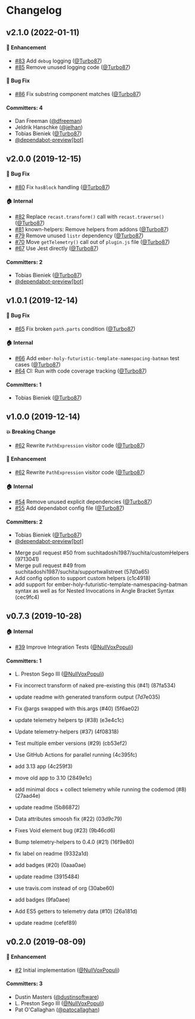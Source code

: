 # Changelog

## v2.1.0 (2022-01-11)

#### :rocket: Enhancement
* [#83](https://github.com/ember-codemods/ember-no-implicit-this-codemod/pull/83) Add `debug` logging ([@Turbo87](https://github.com/Turbo87))
* [#85](https://github.com/ember-codemods/ember-no-implicit-this-codemod/pull/85) Remove unused logging code ([@Turbo87](https://github.com/Turbo87))

#### :bug: Bug Fix
* [#86](https://github.com/ember-codemods/ember-no-implicit-this-codemod/pull/86) Fix substring component matches ([@Turbo87](https://github.com/Turbo87))

#### Committers: 4
- Dan Freeman ([@dfreeman](https://github.com/dfreeman))
- Jeldrik Hanschke ([@jelhan](https://github.com/jelhan))
- Tobias Bieniek ([@Turbo87](https://github.com/Turbo87))
- [@dependabot-preview[bot]](https://github.com/apps/dependabot-preview)

## v2.0.0 (2019-12-15)

#### :bug: Bug Fix
* [#80](https://github.com/ember-codemods/ember-no-implicit-this-codemod/pull/80) Fix `hasBlock` handling ([@Turbo87](https://github.com/Turbo87))

#### :house: Internal
* [#82](https://github.com/ember-codemods/ember-no-implicit-this-codemod/pull/82) Replace `recast.transform()` call with `recast.traverse()` ([@Turbo87](https://github.com/Turbo87))
* [#81](https://github.com/ember-codemods/ember-no-implicit-this-codemod/pull/81) known-helpers: Remove helpers from addons ([@Turbo87](https://github.com/Turbo87))
* [#79](https://github.com/ember-codemods/ember-no-implicit-this-codemod/pull/79) Remove unused `listr` dependency ([@Turbo87](https://github.com/Turbo87))
* [#70](https://github.com/ember-codemods/ember-no-implicit-this-codemod/pull/70) Move `getTelemetry()` call out of `plugin.js` file ([@Turbo87](https://github.com/Turbo87))
* [#67](https://github.com/ember-codemods/ember-no-implicit-this-codemod/pull/67) Use Jest directly ([@Turbo87](https://github.com/Turbo87))

#### Committers: 2
- Tobias Bieniek ([@Turbo87](https://github.com/Turbo87))
- [@dependabot-preview[bot]](https://github.com/apps/dependabot-preview)

## v1.0.1 (2019-12-14)

#### :bug: Bug Fix
* [#65](https://github.com/ember-codemods/ember-no-implicit-this-codemod/pull/65) Fix broken `path.parts` condition ([@Turbo87](https://github.com/Turbo87))

#### :house: Internal
* [#66](https://github.com/ember-codemods/ember-no-implicit-this-codemod/pull/66) Add `ember-holy-futuristic-template-namespacing-batman` test cases ([@Turbo87](https://github.com/Turbo87))
* [#64](https://github.com/ember-codemods/ember-no-implicit-this-codemod/pull/64) CI: Run with code coverage tracking ([@Turbo87](https://github.com/Turbo87))

#### Committers: 1
- Tobias Bieniek ([@Turbo87](https://github.com/Turbo87))

## v1.0.0 (2019-12-14)

#### :boom: Breaking Change
* [#62](https://github.com/ember-codemods/ember-no-implicit-this-codemod/pull/62) Rewrite `PathExpression` visitor code ([@Turbo87](https://github.com/Turbo87))

#### :rocket: Enhancement
* [#62](https://github.com/ember-codemods/ember-no-implicit-this-codemod/pull/62) Rewrite `PathExpression` visitor code ([@Turbo87](https://github.com/Turbo87))

#### :house: Internal
* [#54](https://github.com/ember-codemods/ember-no-implicit-this-codemod/pull/54) Remove unused explicit dependencies ([@Turbo87](https://github.com/Turbo87))
* [#55](https://github.com/ember-codemods/ember-no-implicit-this-codemod/pull/55) Add dependabot config file ([@Turbo87](https://github.com/Turbo87))

#### Committers: 2
- Tobias Bieniek ([@Turbo87](https://github.com/Turbo87))
- [@dependabot-preview[bot]](https://github.com/apps/dependabot-preview)

* Merge pull request #50 from suchitadoshi1987/suchita/customHelpers (9713041)
* Merge pull request #49 from suchitadoshi1987/suchita/supportwallstreet (57d0a65)
* Add config option to support custom helpers (c1c4918)
* add support for ember-holy-futuristic-template-namespacing-batman syntax as well as for Nested Invocations in Angle Bracket Syntax (cec9fc4)

## v0.7.3 (2019-10-28)

#### :house: Internal
* [#39](https://github.com/ember-codemods/ember-no-implicit-this-codemod/pull/39) Improve Integration Tests ([@NullVoxPopuli](https://github.com/NullVoxPopuli))

#### Committers: 1
- L. Preston Sego III ([@NullVoxPopuli](https://github.com/NullVoxPopuli))

* Fix incorrect transform of naked pre-existing this (#41) (87fa534)
* update readme with generated transform output (7d7e035)

* Fix @args swapped with this.args (#40) (5f6ae02)
* update telemetry helpers tp (#38) (e3e4c1c)
* Update telemetry-helpers (#37) (4f08318)
* Test multiple ember versions (#29) (cb53ef2)
* Use GitHub Actions for parallel running (4c395fc)
* add 3.13 app (4c259f3)
* move old app to 3.10 (2849e1c)

* add minimal docs + collect telemetry while running the codemod (#8) (27aad4e)
* update readme (5b86872)

* Data attributes smoosh fix (#22) (03d9c79)
* Fixes Void element bug (#23) (9b46cd6)

* Bump telemetry-helpers to 0.4.0 (#21) (16f9e80)
* fix label on readme (9332a1d)
* add badges (#20) (0aaa0ae)
* update readme (3915484)
* use travis.com instead of org (30abe60)
* add badges (9fa0aee)

* Add ES5 getters to telemetry data (#10) (26a181d)



* update readme (cefef89)

## v0.2.0 (2019-08-09)

#### :rocket: Enhancement
* [#2](https://github.com/ember-codemods/ember-no-implicit-this-codemod/pull/2) Initial implementation ([@NullVoxPopuli](https://github.com/NullVoxPopuli))

#### Committers: 3
- Dustin Masters ([@dustinsoftware](https://github.com/dustinsoftware))
- L. Preston Sego III ([@NullVoxPopuli](https://github.com/NullVoxPopuli))
- Pat O'Callaghan ([@patocallaghan](https://github.com/patocallaghan))

